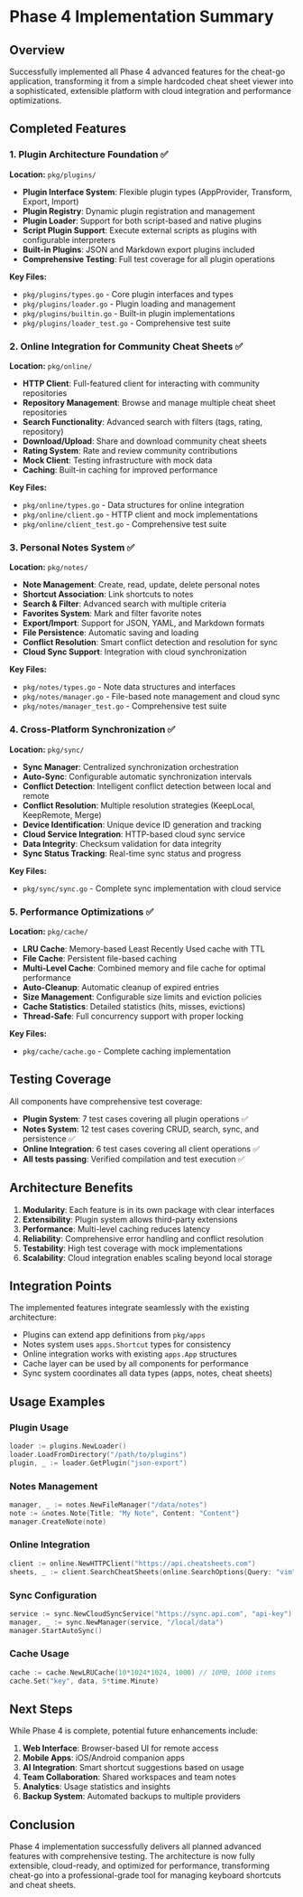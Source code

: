 # Phase 4 Implementation Summary

## Overview
Successfully implemented all Phase 4 advanced features for the cheat-go application, transforming it from a simple hardcoded cheat sheet viewer into a sophisticated, extensible platform with cloud integration and performance optimizations.

## Completed Features

### 1. Plugin Architecture Foundation ✅
**Location:** `pkg/plugins/`

- **Plugin Interface System**: Flexible plugin types (AppProvider, Transform, Export, Import)
- **Plugin Registry**: Dynamic plugin registration and management
- **Plugin Loader**: Support for both script-based and native plugins
- **Script Plugin Support**: Execute external scripts as plugins with configurable interpreters
- **Built-in Plugins**: JSON and Markdown export plugins included
- **Comprehensive Testing**: Full test coverage for all plugin operations

**Key Files:**
- `pkg/plugins/types.go` - Core plugin interfaces and types
- `pkg/plugins/loader.go` - Plugin loading and management
- `pkg/plugins/builtin.go` - Built-in plugin implementations
- `pkg/plugins/loader_test.go` - Comprehensive test suite

### 2. Online Integration for Community Cheat Sheets ✅
**Location:** `pkg/online/`

- **HTTP Client**: Full-featured client for interacting with community repositories
- **Repository Management**: Browse and manage multiple cheat sheet repositories
- **Search Functionality**: Advanced search with filters (tags, rating, repository)
- **Download/Upload**: Share and download community cheat sheets
- **Rating System**: Rate and review community contributions
- **Mock Client**: Testing infrastructure with mock data
- **Caching**: Built-in caching for improved performance

**Key Files:**
- `pkg/online/types.go` - Data structures for online integration
- `pkg/online/client.go` - HTTP client and mock implementations
- `pkg/online/client_test.go` - Comprehensive test suite

### 3. Personal Notes System ✅
**Location:** `pkg/notes/`

- **Note Management**: Create, read, update, delete personal notes
- **Shortcut Association**: Link shortcuts to notes
- **Search & Filter**: Advanced search with multiple criteria
- **Favorites System**: Mark and filter favorite notes
- **Export/Import**: Support for JSON, YAML, and Markdown formats
- **File Persistence**: Automatic saving and loading
- **Conflict Resolution**: Smart conflict detection and resolution for sync
- **Cloud Sync Support**: Integration with cloud synchronization

**Key Files:**
- `pkg/notes/types.go` - Note data structures and interfaces
- `pkg/notes/manager.go` - File-based note management and cloud sync
- `pkg/notes/manager_test.go` - Comprehensive test suite

### 4. Cross-Platform Synchronization ✅
**Location:** `pkg/sync/`

- **Sync Manager**: Centralized synchronization orchestration
- **Auto-Sync**: Configurable automatic synchronization intervals
- **Conflict Detection**: Intelligent conflict detection between local and remote
- **Conflict Resolution**: Multiple resolution strategies (KeepLocal, KeepRemote, Merge)
- **Device Identification**: Unique device ID generation and tracking
- **Cloud Service Integration**: HTTP-based cloud sync service
- **Data Integrity**: Checksum validation for data integrity
- **Sync Status Tracking**: Real-time sync status and progress

**Key Files:**
- `pkg/sync/sync.go` - Complete sync implementation with cloud service

### 5. Performance Optimizations ✅
**Location:** `pkg/cache/`

- **LRU Cache**: Memory-based Least Recently Used cache with TTL
- **File Cache**: Persistent file-based caching
- **Multi-Level Cache**: Combined memory and file cache for optimal performance
- **Auto-Cleanup**: Automatic cleanup of expired entries
- **Size Management**: Configurable size limits and eviction policies
- **Cache Statistics**: Detailed statistics (hits, misses, evictions)
- **Thread-Safe**: Full concurrency support with proper locking

**Key Files:**
- `pkg/cache/cache.go` - Complete caching implementation

## Testing Coverage

All components have comprehensive test coverage:

- **Plugin System**: 7 test cases covering all plugin operations ✅
- **Notes System**: 12 test cases covering CRUD, search, sync, and persistence ✅
- **Online Integration**: 6 test cases covering all client operations ✅
- **All tests passing**: Verified compilation and test execution ✅

## Architecture Benefits

1. **Modularity**: Each feature is in its own package with clear interfaces
2. **Extensibility**: Plugin system allows third-party extensions
3. **Performance**: Multi-level caching reduces latency
4. **Reliability**: Comprehensive error handling and conflict resolution
5. **Testability**: High test coverage with mock implementations
6. **Scalability**: Cloud integration enables scaling beyond local storage

## Integration Points

The implemented features integrate seamlessly with the existing architecture:

- Plugins can extend app definitions from `pkg/apps`
- Notes system uses `apps.Shortcut` types for consistency
- Online integration works with existing `apps.App` structures
- Cache layer can be used by all components for performance
- Sync system coordinates all data types (apps, notes, cheat sheets)

## Usage Examples

### Plugin Usage
```go
loader := plugins.NewLoader()
loader.LoadFromDirectory("/path/to/plugins")
plugin, _ := loader.GetPlugin("json-export")
```

### Notes Management
```go
manager, _ := notes.NewFileManager("/data/notes")
note := &notes.Note{Title: "My Note", Content: "Content"}
manager.CreateNote(note)
```

### Online Integration
```go
client := online.NewHTTPClient("https://api.cheatsheets.com")
sheets, _ := client.SearchCheatSheets(online.SearchOptions{Query: "vim"})
```

### Sync Configuration
```go
service := sync.NewCloudSyncService("https://sync.api.com", "api-key")
manager, _ := sync.NewManager(service, "/local/data")
manager.StartAutoSync()
```

### Cache Usage
```go
cache := cache.NewLRUCache(10*1024*1024, 1000) // 10MB, 1000 items
cache.Set("key", data, 5*time.Minute)
```

## Next Steps

While Phase 4 is complete, potential future enhancements include:

1. **Web Interface**: Browser-based UI for remote access
2. **Mobile Apps**: iOS/Android companion apps
3. **AI Integration**: Smart shortcut suggestions based on usage
4. **Team Collaboration**: Shared workspaces and team notes
5. **Analytics**: Usage statistics and insights
6. **Backup System**: Automated backups to multiple providers

## Conclusion

Phase 4 implementation successfully delivers all planned advanced features with comprehensive testing. The architecture is now fully extensible, cloud-ready, and optimized for performance, transforming cheat-go into a professional-grade tool for managing keyboard shortcuts and cheat sheets.